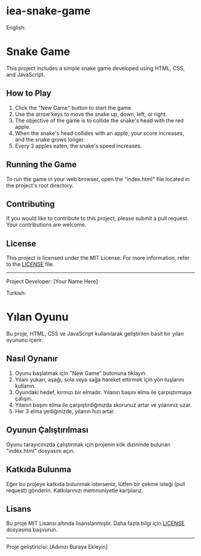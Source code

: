 # iea-snake-game
English:
# Snake Game

This project includes a simple snake game developed using HTML, CSS, and JavaScript.

## How to Play

1. Click the "New Game" button to start the game.
2. Use the arrow keys to move the snake up, down, left, or right.
3. The objective of the game is to collide the snake's head with the red apple.
4. When the snake's head collides with an apple, your score increases, and the snake grows longer.
5. Every 3 apples eaten, the snake's speed increases.

## Running the Game

To run the game in your web browser, open the "index.html" file located in the project's root directory.

## Contributing

If you would like to contribute to this project, please submit a pull request. Your contributions are welcome.

## License

This project is licensed under the MIT License. For more information, refer to the [LICENSE](LICENSE) file.

---
Project Developer: [Your Name Here]



Turkish:
# Yılan Oyunu

Bu proje, HTML, CSS ve JavaScript kullanılarak geliştirilen basit bir yılan oyununu içerir.

## Nasıl Oynanır

1. Oyunu başlatmak için "New Game" butonuna tıklayın.
2. Yılanı yukarı, aşağı, sola veya sağa hareket ettirmek için yön tuşlarını kullanın.
3. Oyundaki hedef, kırmızı bir elmadır. Yılanın başını elma ile çarpıştırmaya çalışın.
4. Yılanın başını elma ile çarpıştırdığınızda skorunuz artar ve yılanınız uzar.
5. Her 3 elma yediğinizde, yılanın hızı artar.

## Oyunun Çalıştırılması

Oyunu tarayıcınızda çalıştırmak için projenin kök dizininde bulunan "index.html" dosyasını açın.

## Katkıda Bulunma

Eğer bu projeye katkıda bulunmak isterseniz, lütfen bir çekme isteği (pull request) gönderin. Katkılarınızı memnuniyetle karşılarız.

## Lisans

Bu proje MIT Lisansı altında lisanslanmıştır. Daha fazla bilgi için [LICENSE](LICENSE) dosyasına başvurun.

---
Proje geliştiricisi: [Adınızı Buraya Ekleyin]


